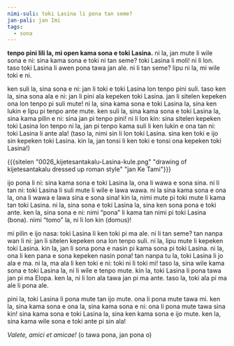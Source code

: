 ```yaml
---
nimi-suli: toki Lasina li pona tan seme?
jan-pali: jan Imi
tags:
  - sona
---
```


**tenpo pini lili la, mi open kama sona e toki Lasina.** ni la, jan mute li wile sona e ni: sina kama sona e toki ni tan seme? toki Lasina li moli! ni li lon. taso toki Lasina li awen pona tawa jan ale. ni li tan seme? lipu ni la, mi wile toki e ni.

ken suli la, sina sona e ni: jan li toki e toki Lasina lon tenpo pini suli. taso ken la, sina sona ala e ni: jan li pini ala kepeken toki Lasina. jan li sitelen kepeken ona lon tenpo pi suli mute! ni la, sina kama sona e toki Lasina la, sina ken lukin e lipu pi tenpo ante mute. ken suli la, sina kama sona e toki Lasina la, sina kama pilin e ni: sina jan pi tenpo pini! ni li lon kin: sina sitelen kepeken toki Lasina lon tenpo ni la, jan pi tenpo kama suli li ken lukin e ona tan ni: toki Lasina li ante ala! (taso la, nimi sin li lon toki Lasina. sina ken toki e ijo sin kepeken toki Lasina. kin la, jan tonsi li ken toki e tonsi ona kepeken toki Lasina!)

{{{sitelen "0026_kijetesantakalu-Lasina-kule.png" "drawing of kijetesantakalu dressed up roman style" "jan Ke Tami"}}}

ijo pona li ni: sina kama sona e toki Lasina la, ona li wawa e sona sina. ni li tan ni: toki Lasina li suli mute li wile e lawa wawa. ni la sina kama sona e ona la, ona li wawa e lawa sina e sona sina! kin la, nimi mute pi toki mute li kama tan toki Lasina. ni la, sina sona e toki Lasina la, sina ken sona pona e toki ante. ken la, sina sona e ni: nimi “pona” li kama tan nimi pi toki Lasina (bona). nimi “tomo” la, ni li lon kin (domus)!

mi pilin e ijo nasa: toki Lasina li ken toki pi ma ale. ni li tan seme? tan nanpa wan li ni: jan li sitelen kepeken ona lon tenpo suli. ni la, lipu mute li kepeken toki Lasina. kin la, jan li sona pona e nasin pi kama sona pi toki Lasina. ni la, ona li ken pana e sona kepeken nasin pona! tan nanpa tu la, toki Lasina li jo ala e ma. ni la, ma ala li ken toki e ni: toki ni li toki mi! taso la, sina wile kama sona e toki Lasina la, ni li wile e tenpo mute. kin la, toki Lasina li pona tawa jan pi ma Elopa. ken la, ni li lon ala tawa jan pi ma ante. taso la, toki ala pi ma ale li pona ale.

pini la, toki Lasina li pona mute tan ijo mute. ona li pona mute tawa mi. ken la, sina kama sona e ona la, sina kama sona e ni: ona li pona mute tawa sina kin! sina kama sona e toki Lasina la, sina ken kama sona e ijo mute. ken la, sina kama wile sona e toki ante pi sin ala!

_Valete, amici et amicae!_ (o tawa pona, jan pona o)
